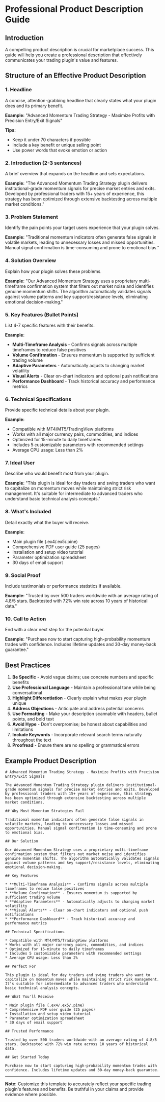 # Professional Product Description Guide

## Introduction

A compelling product description is crucial for marketplace success. This guide will help you create a professional description that effectively communicates your trading plugin's value and features.

## Structure of an Effective Product Description

### 1. Headline

A concise, attention-grabbing headline that clearly states what your plugin does and its primary benefit.

**Example:** "Advanced Momentum Trading Strategy - Maximize Profits with Precision Entry/Exit Signals"

**Tips:**
- Keep it under 70 characters if possible
- Include a key benefit or unique selling point
- Use power words that evoke emotion or action

### 2. Introduction (2-3 sentences)

A brief overview that expands on the headline and sets expectations.

**Example:** "The Advanced Momentum Trading Strategy plugin delivers institutional-grade momentum signals for precise market entries and exits. Developed by professional traders with 15+ years of experience, this strategy has been optimized through extensive backtesting across multiple market conditions."

### 3. Problem Statement

Identify the pain points your target users experience that your plugin solves.

**Example:** "Traditional momentum indicators often generate false signals in volatile markets, leading to unnecessary losses and missed opportunities. Manual signal confirmation is time-consuming and prone to emotional bias."

### 4. Solution Overview

Explain how your plugin solves these problems.

**Example:** "Our Advanced Momentum Strategy uses a proprietary multi-timeframe confirmation system that filters out market noise and identifies genuine momentum shifts. The algorithm automatically validates signals against volume patterns and key support/resistance levels, eliminating emotional decision-making."

### 5. Key Features (Bullet Points)

List 4-7 specific features with their benefits.

**Example:**
* **Multi-Timeframe Analysis** - Confirms signals across multiple timeframes to reduce false positives
* **Volume Confirmation** - Ensures momentum is supported by sufficient trading volume
* **Adaptive Parameters** - Automatically adjusts to changing market volatility
* **Visual Alerts** - Clear on-chart indicators and optional push notifications
* **Performance Dashboard** - Track historical accuracy and performance metrics

### 6. Technical Specifications

Provide specific technical details about your plugin.

**Example:**
* Compatible with MT4/MT5/TradingView platforms
* Works with all major currency pairs, commodities, and indices
* Optimized for 15-minute to daily timeframes
* Includes 5 customizable parameters with recommended settings
* Average CPU usage: Less than 2%

### 7. Ideal User

Describe who would benefit most from your plugin.

**Example:** "This plugin is ideal for day traders and swing traders who want to capitalize on momentum moves while maintaining strict risk management. It's suitable for intermediate to advanced traders who understand basic technical analysis concepts."

### 8. What's Included

Detail exactly what the buyer will receive.

**Example:**
* Main plugin file (.ex4/.ex5/.pine)
* Comprehensive PDF user guide (25 pages)
* Installation and setup video tutorial
* Parameter optimization spreadsheet
* 30 days of email support

### 9. Social Proof

Include testimonials or performance statistics if available.

**Example:** "Trusted by over 500 traders worldwide with an average rating of 4.8/5 stars. Backtested with 72% win rate across 10 years of historical data."

### 10. Call to Action

End with a clear next step for the potential buyer.

**Example:** "Purchase now to start capturing high-probability momentum trades with confidence. Includes lifetime updates and 30-day money-back guarantee."

## Best Practices

1. **Be Specific** - Avoid vague claims; use concrete numbers and specific benefits
2. **Use Professional Language** - Maintain a professional tone while being conversational
3. **Highlight Differentiation** - Clearly explain what makes your plugin unique
4. **Address Objections** - Anticipate and address potential concerns
5. **Use Formatting** - Make your description scannable with headers, bullet points, and bold text
6. **Avoid Hype** - Don't overpromise; be honest about capabilities and limitations
7. **Include Keywords** - Incorporate relevant search terms naturally throughout the text
8. **Proofread** - Ensure there are no spelling or grammatical errors

## Example Product Description

```
# Advanced Momentum Trading Strategy - Maximize Profits with Precision Entry/Exit Signals

The Advanced Momentum Trading Strategy plugin delivers institutional-grade momentum signals for precise market entries and exits. Developed by professional traders with 15+ years of experience, this strategy has been optimized through extensive backtesting across multiple market conditions.

## Why Most Momentum Strategies Fail

Traditional momentum indicators often generate false signals in volatile markets, leading to unnecessary losses and missed opportunities. Manual signal confirmation is time-consuming and prone to emotional bias.

## Our Solution

Our Advanced Momentum Strategy uses a proprietary multi-timeframe confirmation system that filters out market noise and identifies genuine momentum shifts. The algorithm automatically validates signals against volume patterns and key support/resistance levels, eliminating emotional decision-making.

## Key Features

* **Multi-Timeframe Analysis** - Confirms signals across multiple timeframes to reduce false positives
* **Volume Confirmation** - Ensures momentum is supported by sufficient trading volume
* **Adaptive Parameters** - Automatically adjusts to changing market volatility
* **Visual Alerts** - Clear on-chart indicators and optional push notifications
* **Performance Dashboard** - Track historical accuracy and performance metrics

## Technical Specifications

* Compatible with MT4/MT5/TradingView platforms
* Works with all major currency pairs, commodities, and indices
* Optimized for 15-minute to daily timeframes
* Includes 5 customizable parameters with recommended settings
* Average CPU usage: Less than 2%

## Perfect For

This plugin is ideal for day traders and swing traders who want to capitalize on momentum moves while maintaining strict risk management. It's suitable for intermediate to advanced traders who understand basic technical analysis concepts.

## What You'll Receive

* Main plugin file (.ex4/.ex5/.pine)
* Comprehensive PDF user guide (25 pages)
* Installation and setup video tutorial
* Parameter optimization spreadsheet
* 30 days of email support

## Trusted Performance

Trusted by over 500 traders worldwide with an average rating of 4.8/5 stars. Backtested with 72% win rate across 10 years of historical data.

## Get Started Today

Purchase now to start capturing high-probability momentum trades with confidence. Includes lifetime updates and 30-day money-back guarantee.
```

---

**Note:** Customize this template to accurately reflect your specific trading plugin's features and benefits. Be truthful in your claims and provide evidence where possible.